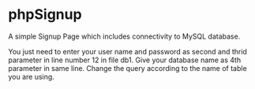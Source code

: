 # phpSignup
A simple Signup Page which includes connectivity to MySQL database.

You just need to enter your user name and password as second and thrid parameter in line number 12 in file db1.
Give your database name as 4th parameter in same line.
Change the query according to the name of table you are using.
